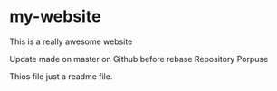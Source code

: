 # my-website

This is a really awesome website

Update made on master on Github before rebase
Repository Porpuse

Thios file just a readme file.
